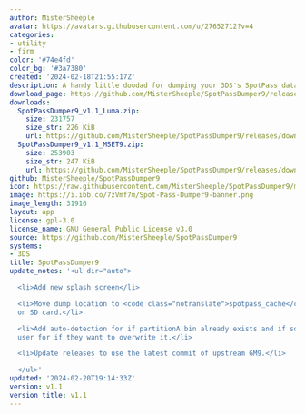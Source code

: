 ```yaml
---
author: MisterSheeple
avatar: https://avatars.githubusercontent.com/u/27652712?v=4
categories:
- utility
- firm
color: '#74e4fd'
color_bg: '#3a7380'
created: '2024-02-18T21:55:17Z'
description: A handy little doodad for dumping your 3DS's SpotPass data
download_page: https://github.com/MisterSheeple/SpotPassDumper9/releases
downloads:
  SpotPassDumper9_v1.1_Luma.zip:
    size: 231757
    size_str: 226 KiB
    url: https://github.com/MisterSheeple/SpotPassDumper9/releases/download/v1.1/SpotPassDumper9_v1.1_Luma.zip
  SpotPassDumper9_v1.1_MSET9.zip:
    size: 253903
    size_str: 247 KiB
    url: https://github.com/MisterSheeple/SpotPassDumper9/releases/download/v1.1/SpotPassDumper9_v1.1_MSET9.zip
github: MisterSheeple/SpotPassDumper9
icon: https://raw.githubusercontent.com/MisterSheeple/SpotPassDumper9/master/assets/SpotPassDumper9-icon.png
image: https://i.ibb.co/7zVmf7m/Spot-Pass-Dumper9-banner.png
image_length: 31916
layout: app
license: gpl-3.0
license_name: GNU General Public License v3.0
source: https://github.com/MisterSheeple/SpotPassDumper9
systems:
- 3DS
title: SpotPassDumper9
update_notes: '<ul dir="auto">

  <li>Add new splash screen</li>

  <li>Move dump location to <code class="notranslate">spotpass_cache</code> folder
  on SD card.</li>

  <li>Add auto-detection for if partitionA.bin already exists and if so, prompt the
  user for if they want to overwrite it.</li>

  <li>Update releases to use the latest commit of upstream GM9.</li>

  </ul>'
updated: '2024-02-20T19:14:33Z'
version: v1.1
version_title: v1.1
---
```

